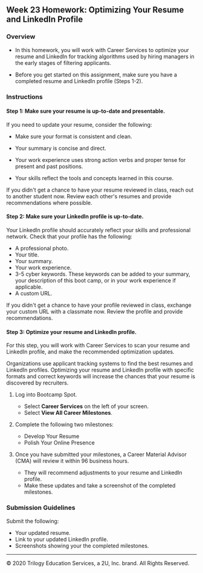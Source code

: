 
## Week 23 Homework: Optimizing Your Resume and LinkedIn Profile

### Overview

- In this homework, you will work with Career Services to optimize your resume and LinkedIn for tracking algorithms used by hiring managers in the early stages of filtering applicants. 

- Before you get started on this assignment, make sure you have a completed resume and LinkedIn profile (Steps 1-2). 

### Instructions

#### Step 1: Make sure your resume is up-to-date and presentable. 

If you need to update your resume, consider the following: 

  - Make sure your format is consistent and clean. 

  - Your summary is concise and direct. 
  
  - Your work experience uses strong action verbs and proper tense for present and past positions. 
  
  - Your skills reflect the tools and concepts learned in this course. 

  If you didn't get a chance to have your resume reviewed in class, reach out to another student now. Review each other's resumes and provide recommendations where possible. 

#### Step 2: Make sure your LinkedIn profile is up-to-date. 

Your LinkedIn profile should accurately reflect your skills and professional network. Check that your profile has the following: 

  - A professional photo.
  - Your title.
  - Your summary.
  - Your work experience.
  - 3-5 cyber keywords. These keywords can be added to your summary, your description of this boot camp, or in your work experience if applicable. 
  - A custom URL. 

  If you didn't get a chance to have your profile reviewed in class, exchange your custom URL with a classmate now. Review the profile and provide recommendations. 

#### Step 3: Optimize your resume and LinkedIn profile.
For this step, you will work with Career Services to scan your resume and LinkedIn profile, and make the recommended optimization updates.

Organizations use applicant tracking systems to find the best resumes and LinkedIn profiles. Optimizing your resume and LinkedIn profile with specific formats and correct keywords will increase the chances that your resume is discovered by recruiters.


1. Log into Bootcamp Spot. 
    - Select **Career Services** on the left of your screen.
    - Select **View All Career Milestones**.

2. Complete the following two milestones:
      - Develop Your Resume
      - Polish Your Online Presence

3. Once you have submitted your milestones, a Career Material Advisor (CMA) will review it within 96 business hours.
   - They will recommend adjustments to your resume and LinkedIn profile.
    - Make these updates and take a screenshot of the completed milestones. 


### Submission Guidelines
  
Submit the following:
  - Your updated resume.
  - Link to your updated LinkedIn profile.
  - Screenshots showing your the completed milestones.

---

© 2020 Trilogy Education Services, a 2U, Inc. brand. All Rights Reserved.
